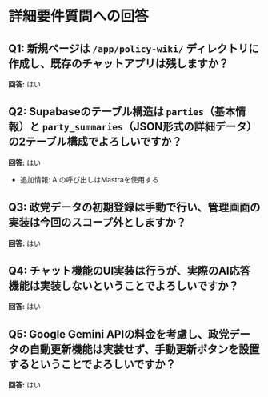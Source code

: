 # 詳細要件質問への回答

## Q1: 新規ページは `/app/policy-wiki/` ディレクトリに作成し、既存のチャットアプリは残しますか？
**回答:** はい

## Q2: Supabaseのテーブル構造は `parties`（基本情報）と `party_summaries`（JSON形式の詳細データ）の2テーブル構成でよろしいですか？
**回答:** はい
- 追加情報: AIの呼び出しはMastraを使用する

## Q3: 政党データの初期登録は手動で行い、管理画面の実装は今回のスコープ外としますか？
**回答:** はい

## Q4: チャット機能のUI実装は行うが、実際のAI応答機能は実装しないということでよろしいですか？
**回答:** はい

## Q5: Google Gemini APIの料金を考慮し、政党データの自動更新機能は実装せず、手動更新ボタンを設置するということでよろしいですか？
**回答:** はい